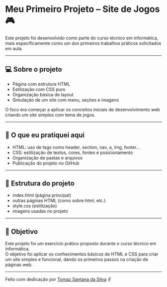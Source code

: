 # Meu Primeiro Projeto – Site de Jogos 🎮

Este projeto foi desenvolvido como parte do curso técnico em informática, mais especificamente como um dos primeiros trabalhos práticos solicitados em aula.

---

## 💻 Sobre o projeto

- Página com estrutura HTML
- Estilização com CSS puro
- Organização básica de layout
- Simulação de um site com menu, seções e imagens

O foco era começar a aplicar os conceitos iniciais de desenvolvimento web criando um site simples com tema de jogos.

---

## 🧪 O que eu pratiquei aqui

- HTML: uso de tags como header, section, nav, a, img, footer...
- CSS: estilização de textos, cores, fontes e posicionamento
- Organização de pastas e arquivos
- Publicação do projeto no GitHub

---

## 📁 Estrutura do projeto

- index.html (página principal)
- outras páginas HTML (como sobre.html, etc.)
- style.css (estilização)
- imagens usadas no projeto

---

## 🎯 Objetivo

Este projeto foi um exercício prático proposto durante o curso técnico em informática.  
O objetivo foi aplicar os conhecimentos básicos de HTML e CSS para criar um site simples e funcional, dando os primeiros passos na criação de páginas web.

---

Feito com dedicação por [Tomaz Santana da Silva](https://github.com/Tomaz08) ✌️
